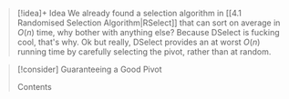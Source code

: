 
> [!idea]+ Idea
> We already found a selection algorithm in [[4.1 Randomised Selection Algorithm|RSelect]] that can sort on average in $O(n)$ time, why bother with anything else? Because DSelect is fucking cool, that's why. Ok but really, DSelect provides an at worst $O(n)$ running time by carefully selecting the pivot, rather than at random.


> [!consider] Guaranteeing a Good Pivot
> 
> Contents


